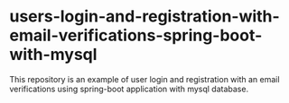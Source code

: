 # users-login-and-registration-with-email-verifications-spring-boot-with-mysql
This repository is an example of user login and registration with an email verifications using spring-boot application with mysql database.
